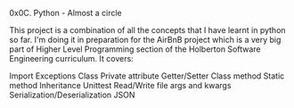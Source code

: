 0x0C. Python - Almost a circle

This project is a combination of all the concepts that I have learnt in python so far. I'm doing it in preparation for the AirBnB project which is a very big part of Higher Level Programming section of the Holberton Software Engineering curriculum. It covers:

Import
Exceptions
Class
Private attribute
Getter/Setter
Class method
Static method
Inheritance
Unittest
Read/Write file
args and kwargs
Serialization/Deserialization
JSON
